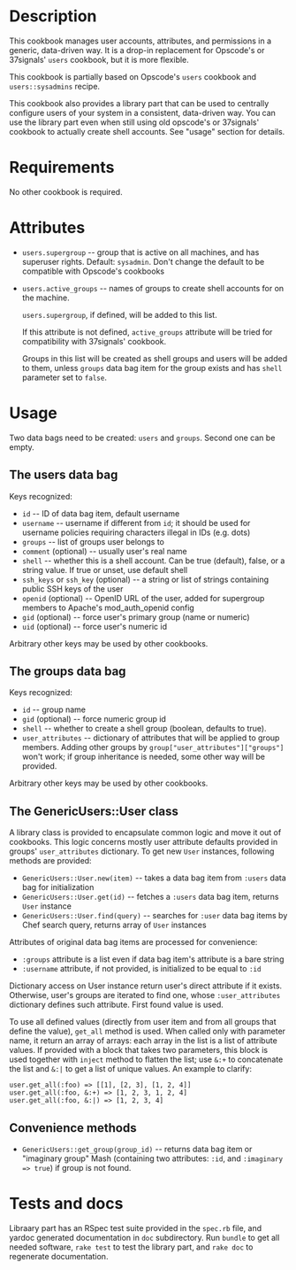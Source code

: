 Description
===========

This cookbook manages user accounts, attributes, and permissions in a
generic, data-driven way. It is a drop-in replacement for Opscode's or
37signals' `users` cookbook, but it is more flexible.

This cookbook is partially based on Opscode's `users` cookbook and
`users::sysadmins` recipe.

This cookbook also provides a library part that can be used to
centrally configure users of your system in a consistent, data-driven
way. You can use the library part even when still using old opscode's
or 37signals' cookbook to actually create shell accounts. See "usage"
section for details.

Requirements
============

No other cookbook is required.

Attributes
==========

* `users.supergroup` -- group that is active on all machines, and has
  superuser rights. Default: `sysadmin`. Don't change the default to
  be compatible with Opscode's cookbooks
* `users.active_groups` -- names of groups to create shell accounts
  for on the machine.
  
  `users.supergroup`, if defined, will be added to this list.
  
  If this attribute is not defined, `active_groups` attribute will be
  tried for compatibility with 37signals' cookbook.
  
  Groups in this list will be created as shell groups and users will
  be added to them, unless `groups` data bag item for the group exists
  and has `shell` parameter set to `false`.

Usage
=====

Two data bags need to be created: `users` and `groups`. Second one can
be empty.

The users data bag
------------------

Keys recognized:

* `id` -- ID of data bag item, default username
* `username` -- username if different from `id`; it should be used for
  username policies requiring characters illegal in IDs (e.g. dots)
* `groups` -- list of groups user belongs to
* `comment` (optional) -- usually user's real name
* `shell` -- whether this is a shell account. Can be true (default),
  false, or a string value. If true or unset, use default shell
* `ssh_keys` or `ssh_key` (optional) -- a string or list of strings
  containing public SSH keys of the user
* `openid` (optional) -- OpenID URL of the user, added for supergroup
  members to Apache's mod\_auth\_openid config
* `gid` (optional) -- force user's primary group (name or numeric)
* `uid` (optional) -- force user's numeric id

Arbitrary other keys may be used by other cookbooks.

The groups data bag
-------------------

Keys recognized:

* `id` -- group name
* `gid` (optional) -- force numeric group id
* `shell` -- whether to create a shell group (boolean, defaults to true).
* `user_attributes` -- dictionary of attributes that will be applied
  to group members. Adding other groups by
  `group["user_attributes"]["groups"]` won't work; if group
  inheritance is needed, some other way will be provided.

Arbitrary other keys may be used by other cookbooks.

The GenericUsers::User class
----------------------------

A library class is provided to encapsulate common logic and move it
out of cookbooks. This logic concerns mostly user attribute defaults
provided in groups' `user_attributes` dictionary. To get new `User`
instances, following methods are provided:

* `GenericUsers::User.new(item)` -- takes a data bag item from
  `:users` data bag for initialization
* `GenericUsers::User.get(id)` -- fetches a `:users` data bag item,
  returns `User` instance
* `GenericUsers::User.find(query)` -- searches for `:user` data bag
  items by Chef search query, returns array of `User` instances

Attributes of original data bag items are processed for convenience:

* `:groups` attribute is a list even if data bag item's attribute is a
  bare string
* `:username` attribute, if not provided, is initialized to be equal
  to `:id`

Dictionary access on User instance return user's direct attribute if
it exists. Otherwise, user's groups are iterated to find one, whose
`:user_attributes` dictionary defines such attribute. First found
value is used.

To use all defined values (directly from user item and from all groups
that define the value), `get_all` method is used. When called only
with parameter name, it return an array of arrays: each array in the
list is a list of attribute values. If provided with a block that
takes two parameters, this block is used together with `inject` method
to flatten the list; use `&:+` to concatenate the list and `&:|` to
get a list of unique values. An example to clarify:

    user.get_all(:foo) => [[1], [2, 3], [1, 2, 4]]
    user.get_all(:foo, &:+) => [1, 2, 3, 1, 2, 4]
    user.get_all(:foo, &:|) => [1, 2, 3, 4]

Convenience methods
-------------------

* `GenericUsers::get_group(group_id)` -- returns data bag item or
  "imaginary group" Mash (containing two attributes: `:id`, and
  `:imaginary => true`) if group is not found.

Tests and docs
==============

Libraary part has an RSpec test suite provided in the `spec.rb` file,
and yardoc generated documentation in `doc` subdirectory. Run `bundle`
to get all needed software, `rake test` to test the library part, and
`rake doc` to regenerate documentation.

